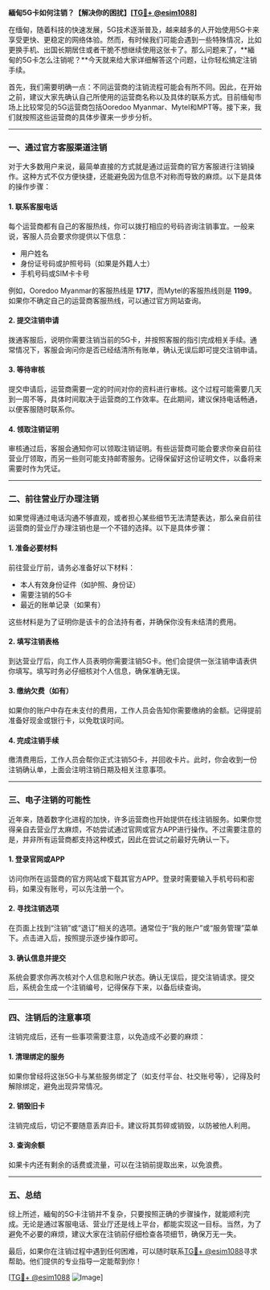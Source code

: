 **緬甸5G卡如何注销？【解决你的困扰】[[TG💪+ @esim1088](https://t.me/s/esim1088)]**

在缅甸，随着科技的快速发展，5G技术逐渐普及，越来越多的人开始使用5G卡来享受更快、更稳定的网络体验。然而，有时候我们可能会遇到一些特殊情况，比如更换手机、出国长期居住或者干脆不想继续使用这张卡了。那么问题来了，**緬甸的5G卡怎么注销呢？**今天就来给大家详细解答这个问题，让你轻松搞定注销手续。

首先，我们需要明确一点：不同运营商的注销流程可能会有所不同。因此，在开始之前，建议大家先确认自己所使用的运营商名称以及具体的联系方式。目前缅甸市场上比较常见的5G运营商包括Ooredoo Myanmar、Mytel和MPT等。接下来，我们就按照这些运营商的具体步骤来一步步分析。

---

### **一、通过官方客服渠道注销**

对于大多数用户来说，最简单直接的方式就是通过运营商的官方客服进行注销操作。这种方式不仅方便快捷，还能避免因为信息不对称而导致的麻烦。以下是具体的操作步骤：

#### **1. 联系客服电话**
每个运营商都有自己的客服热线，你可以拨打相应的号码咨询注销事宜。一般来说，客服人员会要求你提供以下信息：
- 用户姓名
- 身份证号码或护照号码（如果是外籍人士）
- 手机号码或SIM卡卡号

例如，Ooredoo Myanmar的客服热线是 **1717**，而Mytel的客服热线则是 **1199**。如果你不确定自己的运营商客服热线，可以通过官方网站查询。

#### **2. 提交注销申请**
拨通客服后，说明你需要注销当前的5G卡，并按照客服的指引完成相关手续。通常情况下，客服会询问你是否已经结清所有账单，确认无误后即可提交注销申请。

#### **3. 等待审核**
提交申请后，运营商需要一定的时间对你的资料进行审核。这个过程可能需要几天到一周不等，具体时间取决于运营商的工作效率。在此期间，建议保持电话畅通，以便客服随时联系你。

#### **4. 领取注销证明**
审核通过后，客服会通知你可以领取注销证明。有些运营商可能会要求你亲自前往营业厅领取，而另一些则可能支持邮寄服务。记得保留好这份证明文件，以备将来需要时作为凭证。

---

### **二、前往营业厅办理注销**

如果觉得通过电话沟通不够直观，或者担心某些细节无法清楚表达，那么亲自前往运营商的营业厅办理注销也是一个不错的选择。以下是具体步骤：

#### **1. 准备必要材料**
前往营业厅前，请务必准备好以下材料：
- 本人有效身份证件（如护照、身份证）
- 需要注销的5G卡
- 最近的账单记录（如果有）

这些材料是为了证明你是该卡的合法持有者，并确保你没有未结清的费用。

#### **2. 填写注销表格**
到达营业厅后，向工作人员表明你需要注销5G卡。他们会提供一张注销申请表供你填写。填写时务必仔细核对个人信息，确保准确无误。

#### **3. 缴纳欠费（如有）**
如果你的账户中存在未支付的费用，工作人员会告知你需要缴纳的金额。记得提前准备好现金或银行卡，以免耽误时间。

#### **4. 完成注销手续**
缴清费用后，工作人员会帮你正式注销5G卡，并回收卡片。此时，你会收到一份注销确认单，上面会注明注销日期及相关注意事项。

---

### **三、电子注销的可能性**

近年来，随着数字化进程的加快，许多运营商也开始提供在线注销服务。如果你觉得亲自去营业厅太麻烦，不妨尝试通过官网或官方APP进行操作。不过需要注意的是，并非所有运营商都支持这种模式，因此在尝试之前最好先确认一下。

#### **1. 登录官网或APP**
访问你所在运营商的官方网站或下载其官方APP。登录时需要输入手机号码和密码，如果没有账号，可以先注册一个。

#### **2. 寻找注销选项**
在页面上找到“注销”或“退订”相关的选项。通常位于“我的账户”或“服务管理”菜单下。点击进入后，按照提示逐步操作即可。

#### **3. 确认信息并提交**
系统会要求你再次核对个人信息和账户状态。确认无误后，提交注销请求。提交后，系统会生成一个注销编号，记得保存下来，以备后续查询。

---

### **四、注销后的注意事项**

注销完成后，还有一些事项需要注意，以免造成不必要的麻烦：

#### **1. 清理绑定的服务**
如果你曾经将这张5G卡与某些服务绑定了（如支付平台、社交账号等），记得及时解除绑定，避免出现异常情况。

#### **2. 销毁旧卡**
注销完成后，切记不要随意丢弃旧卡。建议将其剪碎或销毁，以防被他人利用。

#### **3. 查询余额**
如果卡内还有剩余的话费或流量，可以在注销前提取出来，以免浪费。

---

### **五、总结**

综上所述，緬甸的5G卡注销并不复杂，只要按照正确的步骤操作，就能顺利完成。无论是通过客服电话、营业厅还是线上平台，都能实现这一目标。当然，为了避免不必要的麻烦，建议大家在注销前仔细检查各项细节，确保万无一失。

最后，如果你在注销过程中遇到任何困难，可以随时联系[TG💪+ @esim1088](https://t.me/s/esim1088)寻求帮助。他们提供的专业指导一定能帮到你！

[[TG💪+ @esim1088](https://t.me/s/esim1088) ![Image](https://i.postimg.cc/4NQfJmqS/Snipaste-2025-05-13-00-14-12.png)]